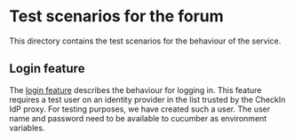 # Test scenarios for the forum

This directory contains the test scenarios for the behaviour of the service.

## Login feature

The [login feature](features/login.feature) describes the behaviour for logging in.
This feature requires a test user on an identity provider in the list trusted by the CheckIn IdP proxy.
For testing purposes, we have created such a user.
The user name and password need to be available to cucumber as environment variables.